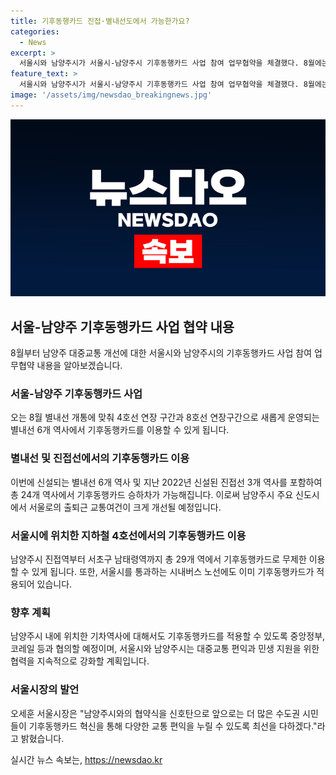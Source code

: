 ```yaml
---
title: 기후동행카드 진접·별내선도에서 가능한가요?
categories:
  - News
excerpt: >
  서울시와 남양주시가 서울시-남양주시 기후동행카드 사업 참여 업무협약을 체결했다. 8월에는 기후동행카드를 별내선 6개 역과 진접선 3개 역에서 이용할 수 있게 될 예정이다. 8호선은 별내선 6개역을 포함한 24개의 전체 역에서 기후동행카드를 이용할 수 있게 될 예정이며, 4호선 연장구간의 3개 역에서도 기후동행카드를 이용할 수 있을 것이다. 또한, 서울시와 남양주시는 지하철과 시내버스 노선에 기후동행카드를 적용하고, 중앙정부 및 코레일과 협의하여 추가 대중교통 편의를 모색할 계획이다.
feature_text: >
  서울시와 남양주시가 서울시-남양주시 기후동행카드 사업 참여 업무협약을 체결했다. 8월에는 기후동행카드를 별내선 6개 역과 진접선 3개 역에서 이용할 수 있게 될 예정이다. 8호선은 별내선 6개역을 포함한 24개의 전체 역에서 기후동행카드를 이용할 수 있게 될 예정이며, 4호선 연장구간의 3개 역에서도 기후동행카드를 이용할 수 있을 것이다. 또한, 서울시와 남양주시는 지하철과 시내버스 노선에 기후동행카드를 적용하고, 중앙정부 및 코레일과 협의하여 추가 대중교통 편의를 모색할 계획이다.
image: '/assets/img/newsdao_breakingnews.jpg'
---
```


<p><img src="/assets/img/newsdao_breakingnews.jpg" alt="pcversion 속보" /></p>

<h2 data-ke-size="size26">서울-남양주 기후동행카드 사업 협약 내용</h2>

<p data-ke-size="size16">8월부터 남양주 대중교통 개선에 대한 서울시와 남양주시의 기후동행카드 사업 참여 업무협약 내용을 알아보겠습니다.</p>

<h3 data-ke-size="size24">서울-남양주 기후동행카드 사업</h3>

<p data-ke-size="size16">오는 8월 별내선 개통에 맞춰 4호선 연장 구간과 8호선 연장구간으로 새롭게 운영되는 별내선 6개 역사에서 기후동행카드를 이용할 수 있게 됩니다.</p>

<h3 data-ke-size="size24">별내선 및 진접선에서의 기후동행카드 이용</h3>

<p data-ke-size="size16">이번에 신설되는 별내선 6개 역사 및 지난 2022년 신설된 진접선 3개 역사를 포함하여 총 24개 역사에서 기후동행카드 승하차가 가능해집니다. 이로써 남양주시 주요 신도시에서 서울로의 출퇴근 교통여건이 크게 개선될 예정입니다.</p>

<h3 data-ke-size="size24">서울시에 위치한 지하철 4호선에서의 기후동행카드 이용</h3>

<p data-ke-size="size16">남양주시 진접역부터 서초구 남태령역까지 총 29개 역에서 기후동행카드로 무제한 이용할 수 있게 됩니다. 또한, 서울시를 통과하는 시내버스 노선에도 이미 기후동행카드가 적용되어 있습니다.</p>

<h3 data-ke-size="size24">향후 계획</h3>

<p data-ke-size="size16">남양주시 내에 위치한 기차역사에 대해서도 기후동행카드를 적용할 수 있도록 중앙정부, 코레일 등과 협의할 예정이며, 서울시와 남양주시는 대중교통 편익과 민생 지원을 위한 협력을 지속적으로 강화할 계획입니다.</p>

<h3 data-ke-size="size24">서울시장의 발언</h3>

<p data-ke-size="size16">오세훈 서울시장은 "남양주시와의 협약식을 신호탄으로 앞으로는 더 많은 수도권 시민들이 기후동행카드 혁신을 통해 다양한 교통 편익을 누릴 수 있도록 최선을 다하겠다."라고 밝혔습니다.</p>
실시간 뉴스 속보는, <a href="https://newsdao.kr" rel="dofollow">https://newsdao.kr</a>



